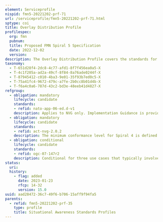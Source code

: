 ```yaml
---
element: Serviceprofile
nispid: fmn5-20221202-prf-71
url: /serviceprofile/fmn5-20221202-prf-71.html
sptype: coi
title: Overlay Distribution Profile
profilespec:
  org: fmn
  pubnum: 
  title: Proposed FMN Spiral 5 Specification
  date: 2022-12-02
  version: 
description: The Overlay Distribution Profile covers the standards for overlays and (military) symbology that identify locations on the surface of the planet. These overlays are employed when disseminating recognized domain or functional pictures and related picture elements between different communities of interest in a federated mission network environment, as well as sharing with partners operating outside of the Operational Network.
taxonomy:
  - T-651d28f4-2dc8-4c77-afd1-8f7f456ea0a5-X
  - T-4c1f205a-ad2a-49cf-8f84-8a76ade0244f-X
  - T-87945412-c010-4ba3-9e01-35f93b7ed0c5-X
  - T-75a41fc4-9672-479c-a7fe-2b0cc8b01d4b-X
  - T-f6a4c0a6-787d-43c2-bd3e-48eeb41d4827-X
refgroup:
  - obligation: mandatory
    lifecycle: candidate
    standards: 
    - refid: nato-app-06-ed.d-v1
    description: Applies to NVG only. Implementation Guidance is provided inNVG APP-6(D)(1) Bindings
  - obligation: mandatory
    lifecycle: candidate
    standards: 
    - refid: act-nvg-2.0.2
    description: The minimum conformance level for Spiral 4 is defined as conformant with type B3R - as per the NVG 2.0.2 Specification summarized as  File-based and NVG Request/Response Protocol, all symbolized content, with timing information and operationally relevant extended data.
  - obligation: conditional
    lifecycle: candidate
    standards: 
    - refid: ogc-07-147r2
    description: Conditional for three use cases that typically involve cross-domain information exchange  sharing overlays outside of the Mission Network or,sharing overlays to exchange information in the form of Cross-security domain exchange. If an Affiliate has the requirement to share (export/import) with external (non-MN) organisations, then it is to support exchange via KMLexchanging of targeting and JISR products that are prepared on national networks. This particular COI have articulated a requirement to use KML for “Named Area of Interest”. In terms of conditionality, this use is to be defined by that COI. When exporting KML files that reference external resources, KML Zipped (KMZ) must be used and all relevant referenced external resources must be included in the KMZ structure as relative references. The references to these files can be found in the href attribute (or sometimes, the '"`UNIQ--nowiki-0000001F-QINU`"' element) of several KML elements. To enable cross domain exchange and long-term preservation relative references must be used for those resources that are included in the KMZ structure. As many Earth Viewers only work with legacy PKZIP 2.x format for KMZ, .zip folders shall be created in accordance withhttps //www.pkware.com/documents/APPNOTE/APPNOTE-2.0.txt.
status:
  uri: 
  history: 
    - flag: added
      date: 2023-01-23
      rfcp: 14-32
      version: 15.0
uuid: aad28472-36c7-49f6-b706-15aff9f94fa5
parents:
  - refid: fmn5-20221202-prf-35
    type: profile
    title: Situational Awareness Standards Profiles
---
```

